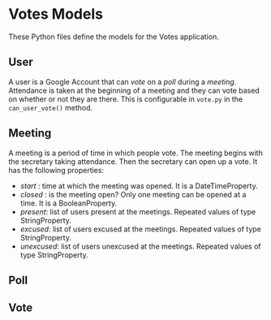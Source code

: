 # Votes Models #

These Python files define the models for the Votes application.

## User ##

A user is a Google Account that can _vote_ on a _poll_ during a _meeting_. Attendance is taken at the beginning of a meeting and they can vote based on whether or not they are there. This is configurable in `vote.py` in the `can_user_vote()` method.

## Meeting ##

A meeting is a period of time in which people vote. The meeting begins with the secretary taking attendance. Then the secretary can open up a vote. It has the following properties:

- _start_ : time at which the meeting was opened. It is a DateTimeProperty.
- _closed_ : is the meeting open? Only one meeting can be opened at a time. It is a BooleanProperty.
- _present_: list of users present at the meetings. Repeated values of type StringProperty.
- _excused_: list of users excused at the meetings. Repeated values of type StringProperty.
- _unexcused_: list of users unexcused at the meetings. Repeated values of type StringProperty.

## Poll ##

## Vote ##
